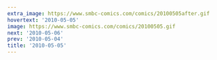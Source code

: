 ```yaml
---
extra_image: https://www.smbc-comics.com/comics/20100505after.gif
hovertext: '2010-05-05'
image: https://www.smbc-comics.com/comics/20100505.gif
next: '2010-05-06'
prev: '2010-05-04'
title: '2010-05-05'
---
```

